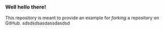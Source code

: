 ### Well hello there!

This repository is meant to provide an example for *forking* a repository on GitHub.
sdsdsdsasdassdasdsd